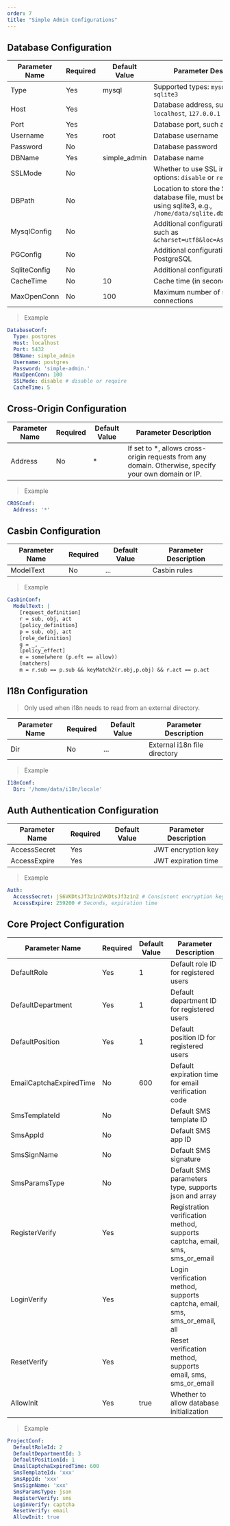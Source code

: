 ```yaml
---
order: 7
title: "Simple Admin Configurations"
---
```


## Database Configuration

| Parameter Name | Required | Default Value | Parameter Description                                                                                    |
| -------------- | -------- | ------------- | -------------------------------------------------------------------------------------------------------- |
| Type           | Yes      | mysql         | Supported types: `mysql, postgres, sqlite3`                                                              |
| Host           | Yes      |               | Database address, such as `localhost`, `127.0.0.1`                                                       |
| Port           | Yes      |               | Database port, such as `3306`                                                                            |
| Username       | Yes      | root          | Database username                                                                                        |
| Password       | No       |               | Database password                                                                                        |
| DBName         | Yes      | simple_admin  | Database name                                                                                            |
| SSLMode        | No       |               | Whether to use SSL in `postgresql`, options: `disable` or `require`                                      |
| DBPath         | No       |               | Location to store the Sqlite database file, must be set when using sqlite3, e.g., `/home/data/sqlite.db` |
| MysqlConfig    | No       |               | Additional configuration for MySQL, such as `&charset=utf8&loc=Asia%2fShanghai`                          |
| PGConfig       | No       |               | Additional configuration for PostgreSQL                                                                  |
| SqliteConfig   | No       |               | Additional configuration for Sqlite                                                                      |
| CacheTime      | No       | 10            | Cache time (in seconds)                                                                                  |
| MaxOpenConn    | No       | 100           | Maximum number of simultaneous connections                                                               |

> Example

```yaml
DatabaseConf:
  Type: postgres
  Host: localhost
  Port: 5432
  DBName: simple_admin
  Username: postgres
  Password: 'simple-admin.'
  MaxOpenConn: 100
  SSLMode: disable # disable or require
  CacheTime: 5
```

## Cross-Origin Configuration

| Parameter Name | Required | Default Value | Parameter Description                                                                                |
| -------------- | -------- | ------------- | ---------------------------------------------------------------------------------------------------- |
| Address        | No       | *             | If set to *, allows cross-origin requests from any domain. Otherwise, specify your own domain or IP. |

> Example

```yaml
CROSConf:
  Address: '*'
```

## Casbin Configuration

| Parameter Name | Required | Default Value | Parameter Description |
| -------------- | -------- | ------------- | --------------------- |
| ModelText      | No       | ...           | Casbin rules          |

> Example

```yaml
CasbinConf:
  ModelText: |
    [request_definition]
    r = sub, obj, act
    [policy_definition]
    p = sub, obj, act
    [role_definition]
    g = _, _
    [policy_effect]
    e = some(where (p.eft == allow))
    [matchers]
    m = r.sub == p.sub && keyMatch2(r.obj,p.obj) && r.act == p.act
```

## I18n Configuration

> Only used when i18n needs to read from an external directory.

| Parameter Name | Required | Default Value | Parameter Description        |
| -------------- | -------- | ------------- | ---------------------------- |
| Dir            | No       | ...           | External i18n file directory |

> Example

```yaml
I18nConf:
  Dir: '/home/data/i18n/locale'
```

## Auth Authentication Configuration

| Parameter Name | Required | Default Value | Parameter Description |
| -------------- | -------- | ------------- | --------------------- |
| AccessSecret   | Yes      |               | JWT encryption key    |
| AccessExpire   | Yes      |               | JWT expiration time   |

> Example

```yaml
Auth:
  AccessSecret: jS6VKDtsJf3z1n2VKDtsJf3z1n2 # Consistent encryption key for JWT across all APIs for successful decoding
  AccessExpire: 259200 # Seconds, expiration time
```

## Core Project Configuration

| Parameter Name          | Required | Default Value | Parameter Description                                                        |
| ----------------------- | -------- | ------------- | ---------------------------------------------------------------------------- |
| DefaultRole             | Yes      | 1             | Default role ID for registered users                                         |
| DefaultDepartment       | Yes      | 1             | Default department ID for registered users                                   |
| DefaultPosition         | Yes      | 1             | Default position ID for registered users                                     |
| EmailCaptchaExpiredTime | No       | 600           | Default expiration time for email verification code                          |
| SmsTemplateId           | No       |               | Default SMS template ID                                                      |
| SmsAppId                | No       |               | Default SMS app ID                                                           |
| SmsSignName             | No       |               | Default SMS signature                                                        |
| SmsParamsType           | No       |               | Default SMS parameters type, supports json and array                         |
| RegisterVerify          | Yes      |               | Registration verification method, supports captcha, email, sms, sms_or_email |
| LoginVerify             | Yes      |               | Login verification method, supports captcha, email, sms, sms_or_email, all   |
| ResetVerify             | Yes      |               | Reset verification method, supports email, sms, sms_or_email                 |
| AllowInit               | Yes      | true          | Whether to allow database initialization                                     |

> Example

```yaml 
ProjectConf:
  DefaultRoleId: 2
  DefaultDepartmentId: 3
  DefaultPositionId: 1
  EmailCaptchaExpiredTime: 600
  SmsTemplateId: 'xxx'
  SmsAppId: 'xxx'
  SmsSignName: 'xxx'
  SmsParamsType: json
  RegisterVerify: sms
  LoginVerify: captcha
  ResetVerify: email
  AllowInit: true
```